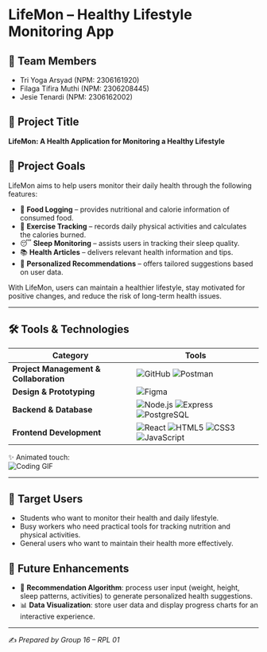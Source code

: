 # LifeMon – Healthy Lifestyle Monitoring App

## 👥 Team Members
- Tri Yoga Arsyad (NPM: 2306161920)  
- Filaga Tifira Muthi (NPM: 2306208445)  
- Jesie Tenardi (NPM: 2306162002)  

## 📌 Project Title
**LifeMon: A Health Application for Monitoring a Healthy Lifestyle**

## 🎯 Project Goals
LifeMon aims to help users monitor their daily health through the following features:
- 🍎 **Food Logging** – provides nutritional and calorie information of consumed food.  
- 🏃 **Exercise Tracking** – records daily physical activities and calculates the calories burned.  
- 😴 **Sleep Monitoring** – assists users in tracking their sleep quality.  
- 📚 **Health Articles** – delivers relevant health information and tips.  
- 🤖 **Personalized Recommendations** – offers tailored suggestions based on user data.  

With LifeMon, users can maintain a healthier lifestyle, stay motivated for positive changes, and reduce the risk of long-term health issues.

---

## 🛠️ Tools & Technologies  

| Category | Tools |
|----------|-----------------------------------------------|
| **Project Management & Collaboration** | ![GitHub](https://img.shields.io/badge/GitHub-181717?logo=github&logoColor=white) ![Postman](https://img.shields.io/badge/Postman-FF6C37?logo=postman&logoColor=white) |
| **Design & Prototyping** | ![Figma](https://img.shields.io/badge/Figma-F24E1E?logo=figma&logoColor=white) |
| **Backend & Database** | ![Node.js](https://img.shields.io/badge/Node.js-339933?logo=node.js&logoColor=white) ![Express](https://img.shields.io/badge/Express-000000?logo=express&logoColor=white) ![PostgreSQL](https://img.shields.io/badge/PostgreSQL-336791?logo=postgresql&logoColor=white) |
| **Frontend Development** | ![React](https://img.shields.io/badge/React-20232A?logo=react&logoColor=61DAFB) ![HTML5](https://img.shields.io/badge/HTML5-E34F26?logo=html5&logoColor=white) ![CSS3](https://img.shields.io/badge/CSS3-1572B6?logo=css3&logoColor=white) ![JavaScript](https://img.shields.io/badge/JavaScript-F7DF1E?logo=javascript&logoColor=black) |

✨ Animated touch:  
![Coding GIF](https://media.giphy.com/media/qgQUggAC3Pfv687qPC/giphy.gif)  

---

## 👤 Target Users
- Students who want to monitor their health and daily lifestyle.  
- Busy workers who need practical tools for tracking nutrition and physical activities.  
- General users who want to maintain their health more effectively.  

## 🚀 Future Enhancements
- 🤖 **Recommendation Algorithm**: process user input (weight, height, sleep patterns, activities) to generate personalized health suggestions.  
- 📊 **Data Visualization**: store user data and display progress charts for an interactive experience.  

---

✍️ *Prepared by Group 16 – RPL 01*
